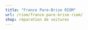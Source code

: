 ```yaml
---
title: "France Pare-Brise RIOM"
url: /riom/france-pare-brise-riom/
shop: réparation de voitures
---
```

